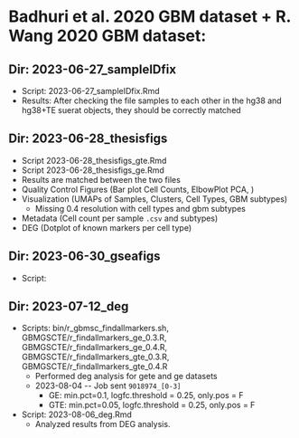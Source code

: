 # Badhuri et al. 2020 GBM dataset + R. Wang 2020 GBM dataset:

## Dir: 2023-06-27_sampleIDfix

- Script: 2023-06-27_sampleIDfix.Rmd
- Results: After checking the file samples to each other in the hg38 and hg38+TE suerat objects, they should be correctly matched

## Dir: 2023-06-28_thesisfigs

- Script 2023-06-28_thesisfigs_gte.Rmd
- Script 2023-06-28_thesisfigs_ge.Rmd
- Results are matched between the two files
- Quality Control Figures (Bar plot Cell Counts, ElbowPlot PCA, )
- Visualization (UMAPs of Samples, Clusters, Cell Types, GBM subtypes)
   - Missing 0.4 resolution with cell types and gbm subtypes
- Metadata (Cell count per sample `.csv` and subtypes)
- DEG (Dotplot of known markers per cell type)

## Dir: 2023-06-30_gseafigs

- Script:

## Dir: 2023-07-12_deg

- Scripts: bin/r_gbmsc_findallmarkers.sh, GBMGSCTE/r_findallmarkers_ge_0.3.R, GBMGSCTE/r_findallmarkers_ge_0.4.R, GBMGSCTE/r_findallmarkers_gte_0.3.R, GBMGSCTE/r_findallmarkers_gte_0.4.R
  - Performed deg analysis for gete and ge datasets
  - 2023-08-04 -- Job sent `9018974_[0-3]` 
    - GE: min.pct=0.1, logfc.threshold = 0.25, only.pos = F
    - GTE: min.pct=0.05, logfc.threshold = 0.25, only.pos = F
- Script: 2023-08-06_deg.Rmd
  - Analyzed results from DEG analysis. 